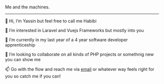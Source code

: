 Me and the machines.
<hr>

👋 Hi, I’m Yassin but feel free to call me Habibi

👀 I’m interested in Laravel and Vuejs Frameworks but mostly into you

🌱 I’m currently in my last year of a 4 year software developer apprenticeship 

💞️ I’m looking to collaborate on all kinds of PHP projects or somethnig new you can show me

📫 Go with the flow and reach me via [email](mailto:yassin1001@gmail.com) or whatever way feels right for you so catch me if you can!

